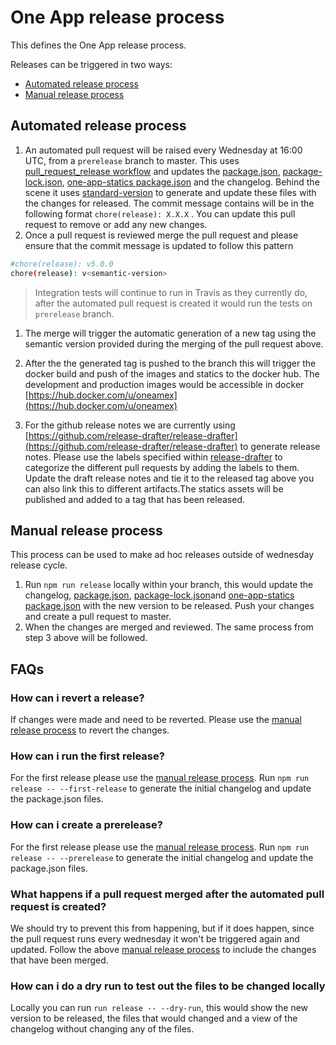 # One App release process

This defines the One App release process. 

Releases can be triggered in two ways:

  - [Automated release process](#automated-release-process)
  - [Manual release process](#manual-release-process)

## Automated release process

 1. An automated pull request will be raised every Wednesday at 16:00 UTC, from a `prerelease` branch to master. This uses [pull_request_release workflow](.github/workflows/pull_request_release.yml) and updates the [package.json](package.json), [package-lock.json](package-lock.json), [one-app-statics package.json](one-app-statics/package.json) and the changelog. Behind the scene it uses [standard-version](https://github.com/conventional-changelog/standard-version) to generate and update these files with the changes for released. The commit message contains will be in the following format `chore(release): X.X.X` . You can update this pull request to remove or add any new changes.
 2. Once a pull request is reviewed merge the pull request and please ensure that the commit message is updated to follow this pattern  

   ``` bash
   #chore(release): v5.0.0
   chore(release): v<semantic-version>

   ```

   > Integration tests will continue to run in Travis as they currently do, after the automated pull request is created it would run the tests on `prerelease` branch.

1. The merge will trigger the automatic generation of a new tag using the semantic version provided during the merging of the pull request above.

2. After the the generated tag is pushed to the branch this will trigger the docker build and push of the images and statics to the docker hub. The development and production images would be accessible in docker [https://hub.docker.com/u/oneamex](https://hub.docker.com/u/oneamex)

3. For the github release notes we are currently using [https://github.com/release-drafter/release-drafter](https://github.com/release-drafter/release-drafter) to generate release notes. Please use the labels specified within [release-drafter](.github/release-drafter.yml) to categorize the different pull requests by adding the labels to them. Update the draft release notes and tie it to the released tag above you can also link this to different artifacts.The statics assets will be published and added to a tag that has been released.

## Manual release process

This process can be used to make ad hoc releases outside of wednesday release cycle.

 1. Run `npm run release` locally within your branch, this would update the changelog, [package.json](package.json), [package-lock.json](package-lock.json)and [one-app-statics package.json](one-app-statics/package.json) with the new version to be released. Push your changes and create a pull request to master.
 2. When the changes are merged and reviewed. The same process from step 3 above will be followed.

## FAQs

### How can i revert a release?

If changes were made and need to be reverted. Please use the [manual release process](#manual-release-process) to revert the changes.

### How can i run the first release?

For the first release please use the [manual release process](#manual-release-process). Run `npm run release -- --first-release` to generate the initial changelog and update the package.json files.

### How can i create a prerelease?

For the first release please use the [manual release process](#manual-release-process). Run `npm run release -- --prerelease` to generate the initial changelog and update the package.json files.

### What happens if a pull request merged after the automated pull request is created?

We should try to prevent this from happening, but if it does happen, since the pull request runs every wednesday it won't be triggered again and updated. Follow the above [manual release process](#manual-release-process) to include the changes that have been merged.

### How can i do a dry run to test out the files to be changed locally

Locally you can run  `run release -- --dry-run`, this would show the new version to be released, the files that would changed and a view of the changelog without changing any of the files.
